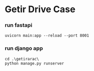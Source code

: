 # Getir Drive Case
### run fastapi
```
uvicorn main:app --reload --port 8001
```

### run django app
```
cd .\getirarac\
python manage.py runserver
```